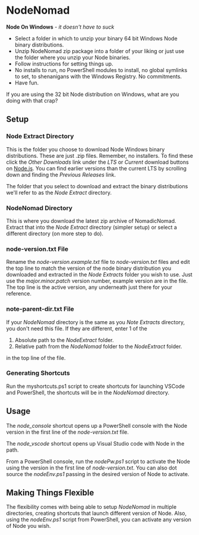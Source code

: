 # NodeNomad

**Node On Windows** *- it doesn't have to suck*

- Select a folder in which to unzip your binary 64 bit Windows Node binary distributions.
- Unzip NodeNomad zip package into a folder of your liking or just use the folder where you unzip your Node binaries.
- Follow instructions for setting things up.
- No installs to run, no PowerShell modules to install, no global symlinks to set, to shenanigans with the Windows Registry. No commitments.
- Have fun.

If you are using the 32 bit Node distribution on Windows, what are you doing with that crap?

## Setup

### Node Extract Directory

This is the folder you choose to download Node Windows binary distributions. These are just .zip files. Remember, no installers. To find these click the *Other Downloads* link under the *LTS* or *Current* download buttons on [Node.js](https://nodejs.org/). You can find earlier versions than the current LTS by scrolling down and finding the *Previous Releases* link.

The folder that you select to download and extract the binary distributions we'll refer to as the *Node Extract* directory.

### NodeNomad Directory

This is where you download the latest zip archive of NomadicNomad. Extract that into the *Node Extract* directory (simpler setup) or select a different directory (on more step to do).

### node-version.txt File

Rename the *node-version.example.txt* file to *node-version.txt* files and edit the top line to match the version of the node binary distribution you downloaded and extracted in the *Node Extracts* folder you wish to use. Just use the *major.minor.patch* version number, example version are in the file. The top line is the active version, any underneath just there for your reference.

### note-parent-dir.txt File

If your *NodeNomad* directory is the same as you *Note Extracts* directory, you don't need this file. If they are different, enter 1 of the

1. Absolute path to the *NodeExtract* folder.
2. Relative path from the *NodeNomad* folder to the *NodeExtract* folder.

in the top line of the file.

### Generating Shortcuts

Run the myshortcuts.ps1 script to create shortcuts for launching VSCode and PowerShell, the shortcuts will be in the *NodeNomad* directory.

## Usage

The *node_console* shortcut opens up a PowerShell console with the Node version in the first line of the *node-version.txt* file.

The *node_vscode* shortcut opens up Visual Studio code with Node in the path.

From a PowerShell console, run the *nodePw.ps1* script to activate the Node using the version in the first line of *node-version.txt*. You can also dot source the *nodeEnv.ps1* passing in the desired version of Node to activate.

## Making Things Flexible

The flexibility comes with being able to setup *NodeNomad* in multiple directories, creating shortcuts that launch different version of Node. Also, using the *nodeEnv.ps1* script from PowerShell, you can activate any version of Node you wish.
